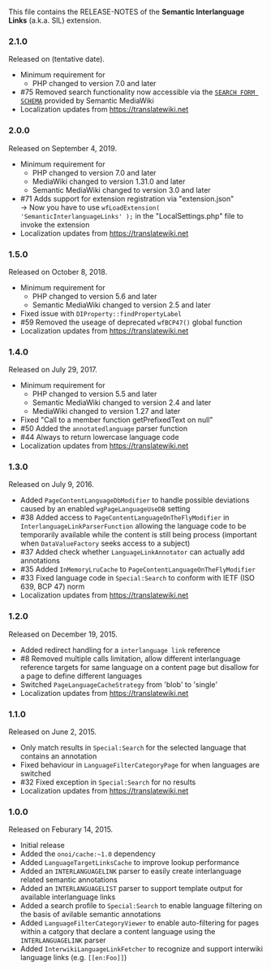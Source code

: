 This file contains the RELEASE-NOTES of the **Semantic Interlanguage Links** (a.k.a. SIL) extension.

### 2.1.0

Released on (tentative date).

* Minimum requirement for
  * PHP changed to version 7.0 and later
* #75 Removed search functionality now accessible via the [`SEARCH FORM SCHEMA`](https://www.semantic-mediawiki.org/wiki/Help:Schema/Type/SEARCH_FORM_SCHEMA) provided by Semantic MediaWiki
* Localization updates from https://translatewiki.net


### 2.0.0

Released on September 4, 2019.

* Minimum requirement for
  * PHP changed to version 7.0 and later
  * MediaWiki changed to version 1.31.0 and later
  * Semantic MediaWiki changed to version 3.0 and later
* #71 Adds support for extension registration via "extension.json"  
  → Now you have to use `wfLoadExtension( 'SemanticInterlanguageLinks' );` in the "LocalSettings.php" file to invoke the extension
* Localization updates from https://translatewiki.net


### 1.5.0

Released on October 8, 2018.

* Minimum requirement for
  * PHP changed to version 5.6 and later
  * Semantic MediaWiki changed to version 2.5 and later
* Fixed issue with `DIProperty::findPropertyLabel`
* #59 Removed the useage of deprecated `wfBCP47()` global function
* Localization updates from https://translatewiki.net

### 1.4.0

Released on July 29, 2017.

* Minimum requirement for
  * PHP changed to version 5.5 and later
  * Semantic MediaWiki changed to version 2.4 and later
  * MediaWiki changed to version 1.27 and later
* Fixed "Call to a member function getPrefixedText on null"
* #50 Added the `annotatedlanguage` parser function
* #44 Always to return lowercase language code
* Localization updates from https://translatewiki.net

### 1.3.0

Released on July 9, 2016.

* Added `PageContentLanguageDbModifier` to handle possible deviations caused by an
  enabled `wgPageLanguageUseDB` setting
* #38 Added access to `PageContentLanguageOnTheFlyModifier` in `InterlanguageLinkParserFunction` allowing
  the language code to be temporarily available while the content is still being process
  (important when `DataValueFactory` seeks access to a subject)
* #37 Added check whether `LanguageLinkAnnotator` can actually add annotations
* #35 Added `InMemoryLruCache` to `PageContentLanguageOnTheFlyModifier`
* #33 Fixed language code in `Special:Search` to conform with IETF (ISO 639, BCP 47) norm
* Localization updates from https://translatewiki.net

### 1.2.0

Released on December 19, 2015.

* Added redirect handling for a `interlanguage link` reference
* #8 Removed multiple calls limitation, allow different interlanguage reference targets for
  same language on a content page but disallow for a page to define different languages
* Switched `PageLanguageCacheStrategy` from 'blob' to 'single'
* Localization updates from https://translatewiki.net

### 1.1.0

Released on June 2, 2015.

* Only match results in `Special:Search` for the selected language that contains an annotation
* Fixed behaviour in `LanguageFilterCategoryPage` for when languages are switched
* #32 Fixed exception in `Special:Search` for no results
* Localization updates from https://translatewiki.net

### 1.0.0

Released on Feburary 14, 2015.

* Initial release
* Added the `onoi/cache:~1.0` dependency
* Added `LanguageTargetLinksCache` to improve lookup performance
* Added an `INTERLANGUAGELINK` parser to easily create interlanguage related semantic annotations
* Added an `INTERLANGUAGELIST` parser to support template output for available interlanguage links
* Added a search profile to `Special:Search` to enable language filtering on the basis of avilable semantic annotations
* Added `LanguageFilterCategoryViewer` to enable auto-filtering for pages within a catgory that declare a content language using the `INTERLANGUAGELINK` parser
* Added `InterwikiLanguageLinkFetcher` to recognize and support interwiki language links (e.g. `[[en:Foo]]`)
